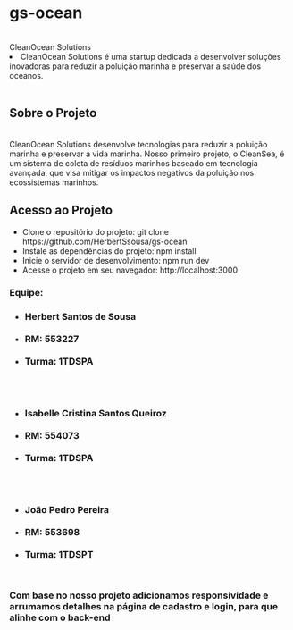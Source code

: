 # gs-ocean
 
<br>
CleanOcean Solutions
<br>

<li>
CleanOcean Solutions é uma startup dedicada a desenvolver soluções inovadoras para reduzir a poluição marinha e preservar a saúde dos oceanos.
</li>

<br>
<h2>Sobre o Projeto
</h2>
<br>
CleanOcean Solutions desenvolve tecnologias para reduzir a poluição marinha e preservar a vida marinha. Nosso primeiro projeto, o CleanSea, é um sistema de coleta de resíduos marinhos baseado em tecnologia avançada, que visa mitigar os impactos negativos da poluição nos ecossistemas marinhos.

<h2>
 Acesso ao Projeto
</h2>
<ul>
  <li>Clone o repositório do projeto: git clone https://github.com/HerbertSsousa/gs-ocean</li>
  <li>Instale as dependências do projeto: npm install</li>
  <li>Inicie o servidor de desenvolvimento: npm run dev</li>
  <li>Acesse o projeto em seu navegador: http://localhost:3000</li>
 
</ul>


<h3>Equipe: <h3/> 

<ul>
<li>Herbert Santos de Sousa</li>
<br>
<li>RM: 553227</li>
<br>
<li>Turma: 1TDSPA</li>

<br> <br>
<li>Isabelle Cristina Santos Queiroz</li>
<br>
<li>RM: 554073</li>
<br>
<li>Turma: 1TDSPA</li>

<br> <br>
<li>João Pedro Pereira</li>
<br>
<li>RM: 553698</li>
<br>
<li>Turma: 1TDSPT</li>

</ul>

<br>
<p>Com base no nosso projeto adicionamos responsividade e arrumamos detalhes na página de cadastro e login, para que alinhe com o back-end <p/>
